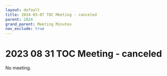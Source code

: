 ```yaml
---
layout: default
title: 2024-03-07 TOC Meeting - canceled
parent: 2024
grand_parent: Meeting Minutes
nav_exclude: true
---
```


# 2023 08 31 TOC Meeting - canceled

No meeting.
